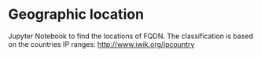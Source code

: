 # Geographic location

Jupyter Notebook to find the locations of FQDN. The classification is based on the countries IP ranges:  http://www.iwik.org/ipcountry